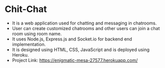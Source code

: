 # Chit-Chat
<ul>
  <li>It is a web application used for chatting and messaging in chatrooms.</li>
  <li>User can create customized chatrooms and other users can join a chat room using room name.</li>
  <li>It uses Node.js, Express.js and Socket.io for backend end implementation.</li>
  <li>It is designed using HTML, CSS, JavaScript and is deployed using Heroku.</li>
  <li>Project Link: <a href="https://enigmatic-mesa-27577.herokuapp.com">https://enigmatic-mesa-27577.herokuapp.com/</a> </li> 
</ul>
